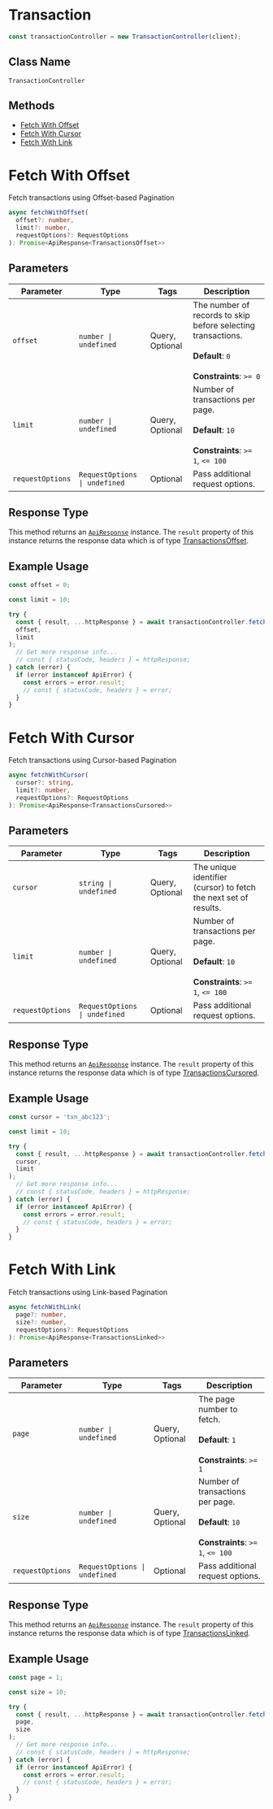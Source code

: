 # Transaction

```ts
const transactionController = new TransactionController(client);
```

## Class Name

`TransactionController`

## Methods

* [Fetch With Offset](../../doc/controllers/transaction.md#fetch-with-offset)
* [Fetch With Cursor](../../doc/controllers/transaction.md#fetch-with-cursor)
* [Fetch With Link](../../doc/controllers/transaction.md#fetch-with-link)


# Fetch With Offset

Fetch transactions using Offset-based Pagination

```ts
async fetchWithOffset(
  offset?: number,
  limit?: number,
  requestOptions?: RequestOptions
): Promise<ApiResponse<TransactionsOffset>>
```

## Parameters

| Parameter | Type | Tags | Description |
|  --- | --- | --- | --- |
| `offset` | `number \| undefined` | Query, Optional | The number of records to skip before selecting transactions.<br><br>**Default**: `0`<br><br>**Constraints**: `>= 0` |
| `limit` | `number \| undefined` | Query, Optional | Number of transactions per page.<br><br>**Default**: `10`<br><br>**Constraints**: `>= 1`, `<= 100` |
| `requestOptions` | `RequestOptions \| undefined` | Optional | Pass additional request options. |

## Response Type

This method returns an [`ApiResponse`](../../doc/api-response.md) instance. The `result` property of this instance returns the response data which is of type [TransactionsOffset](../../doc/models/transactions-offset.md).

## Example Usage

```ts
const offset = 0;

const limit = 10;

try {
  const { result, ...httpResponse } = await transactionController.fetchWithOffset(
  offset,
  limit
);
  // Get more response info...
  // const { statusCode, headers } = httpResponse;
} catch (error) {
  if (error instanceof ApiError) {
    const errors = error.result;
    // const { statusCode, headers } = error;
  }
}
```


# Fetch With Cursor

Fetch transactions using Cursor-based Pagination

```ts
async fetchWithCursor(
  cursor?: string,
  limit?: number,
  requestOptions?: RequestOptions
): Promise<ApiResponse<TransactionsCursored>>
```

## Parameters

| Parameter | Type | Tags | Description |
|  --- | --- | --- | --- |
| `cursor` | `string \| undefined` | Query, Optional | The unique identifier (cursor) to fetch the next set of results. |
| `limit` | `number \| undefined` | Query, Optional | Number of transactions per page.<br><br>**Default**: `10`<br><br>**Constraints**: `>= 1`, `<= 100` |
| `requestOptions` | `RequestOptions \| undefined` | Optional | Pass additional request options. |

## Response Type

This method returns an [`ApiResponse`](../../doc/api-response.md) instance. The `result` property of this instance returns the response data which is of type [TransactionsCursored](../../doc/models/transactions-cursored.md).

## Example Usage

```ts
const cursor = 'txn_abc123';

const limit = 10;

try {
  const { result, ...httpResponse } = await transactionController.fetchWithCursor(
  cursor,
  limit
);
  // Get more response info...
  // const { statusCode, headers } = httpResponse;
} catch (error) {
  if (error instanceof ApiError) {
    const errors = error.result;
    // const { statusCode, headers } = error;
  }
}
```


# Fetch With Link

Fetch transactions using Link-based Pagination

```ts
async fetchWithLink(
  page?: number,
  size?: number,
  requestOptions?: RequestOptions
): Promise<ApiResponse<TransactionsLinked>>
```

## Parameters

| Parameter | Type | Tags | Description |
|  --- | --- | --- | --- |
| `page` | `number \| undefined` | Query, Optional | The page number to fetch.<br><br>**Default**: `1`<br><br>**Constraints**: `>= 1` |
| `size` | `number \| undefined` | Query, Optional | Number of transactions per page.<br><br>**Default**: `10`<br><br>**Constraints**: `>= 1`, `<= 100` |
| `requestOptions` | `RequestOptions \| undefined` | Optional | Pass additional request options. |

## Response Type

This method returns an [`ApiResponse`](../../doc/api-response.md) instance. The `result` property of this instance returns the response data which is of type [TransactionsLinked](../../doc/models/transactions-linked.md).

## Example Usage

```ts
const page = 1;

const size = 10;

try {
  const { result, ...httpResponse } = await transactionController.fetchWithLink(
  page,
  size
);
  // Get more response info...
  // const { statusCode, headers } = httpResponse;
} catch (error) {
  if (error instanceof ApiError) {
    const errors = error.result;
    // const { statusCode, headers } = error;
  }
}
```

